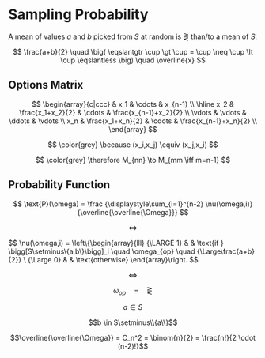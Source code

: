# Sampling Probability

A mean of values $a$ and $b$ picked from $S$ at random is $\gtreqless$ than/to a mean of $S$:

$$
\frac{a+b}{2}
\quad
\big(
\eqslantgtr \cup \gt \cup
= \cup \neq \cup
\lt \cup \eqslantless
\big)
\quad
\overline{x}
$$

## Options Matrix

$$
\begin{array}{c|ccc}
& x_1 & \cdots & x_{n-1}
\\
\hline
x_2 & \frac{x_1+x_2}{2} & \cdots & \frac{x_{n-1}+x_2}{2}
\\
\vdots & \vdots & \ddots & \vdots
\\
x_n & \frac{x_1+x_n}{2} & \cdots & \frac{x_{n-1}+x_n}{2}
\\
\end{array}
$$

$$
\color{grey}
\because
(x_i,x_j) \equiv (x_j,x_i)
$$

$$
\color{grey}
\therefore
M_{nn} \to M_{mm \iff m=n-1}
$$

## Probability Function

$$
\text{P}(\omega) = \frac
{\displaystyle\sum_{i=1}^{n-2} \nu(\omega,i)}
{\overline{\overline{\Omega}}}
$$

$$
\iff
$$

$$
\nu(\omega,i) = \left\\{\begin{array}{lll}
{\LARGE 1} & & \text{if } \bigg[S\setminus\\{a,b\\}\bigg]\_i \quad \omega_{op} \quad {\Large\frac{a+b}{2}}
\\
{\Large 0} & & \text{otherwise}
\end{array}\right.
$$

$$\iff$$

$$\omega_{op} \quad = \quad \gtreqless$$

$$a \in S$$

$$b \in S\setminus\\{a\\}$$

$$\overline{\overline{\Omega}} = C_n^2 = \binom{n}{2} = \frac{n!}{2 \cdot (n-2)!}$$

